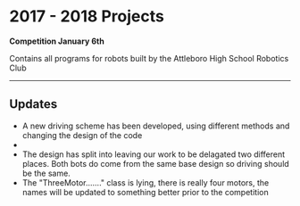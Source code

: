 # 2017 - 2018 Projects

<b> Competition January 6th </b><br/>
<p> Contains all programs for robots built by the Attleboro High School Robotics Club </p>
<hr/>
<h2> Updates </h2>
<ul>
  <li> A new driving scheme has been developed, using different methods and changing the design of the code <li>
  <li> The design has split into leaving our work to be delagated two different places. Both bots do come from the same base design so driving should be the same. </li>
  <li> The "ThreeMotor......." class is lying, there is really four motors, the names will be updated to something better prior to the competition </li>
  </ul>
